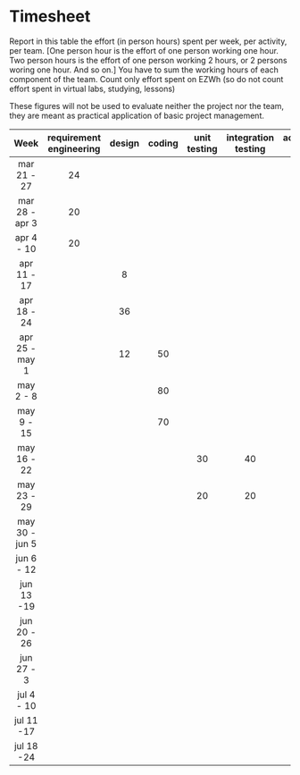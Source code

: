 # Timesheet

Report in this table the effort (in person hours) spent per week, per activity, per team. 
[One person hour is the effort of one person working one hour.
Two person hours is the effort of one person working 2 hours, or 2 persons woring one hour. And so on.]
You have to sum the working hours of each component of the team.
Count only effort spent on EZWh (so do not count effort spent in virtual labs, studying, lessons)

These figures will not be used to evaluate neither the project nor the team, they are meant as practical application of basic project management.

| Week | requirement engineering | design | coding | unit testing | integration testing | acceptance testing | management | git maven |
|:-----------:|:--------:|:-----------:|:-----------:|:----------:|:------------:|:---------------:|:-------------:|:--------------:|
| mar 21 - 27 | 24 | | | | | | | |
| mar 28 - apr 3 | 20 | | | | | | | |
| apr 4 - 10 | 20 | | | | | | | |
| apr 11 - 17| | 8 | | | | | | | 
| apr 18 - 24| | 36 | | | | | | | 
| apr 25 - may 1 | | 12 | 50 | | | | | | 
| may 2 - 8  | | |80| | | | | | 
| may 9 - 15| | | 70 | | | | | | 
| may 16 - 22| | | |30 |40 | | | | 
| may 23 - 29       | | | | 20 |20 | 20  | | | 
| may 30 - jun 5    | | | | | | 15 |  | | 
| jun 6 - 12        | | | | | | 6|  | | 
| jun 13 -19        | | | | | | | | | 
| jun 20 - 26 | | | | | | | | | 
| jun 27 - 3 | | | | | | | | | 
| jul 4 - 10 | | | | | | | | | 
| jul 11 -17 | | | | | | | | |
| jul 18 -24 | | | | | | | | |
